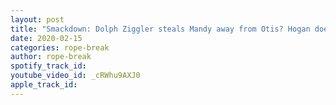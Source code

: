 ```yaml
---
layout: post
title: "Smackdown: Dolph Ziggler steals Mandy away from Otis? Hogan does not sell for the Fiend? 0214/20"
date: 2020-02-15
categories: rope-break
author: rope-break
spotify_track_id: 
youtube_video_id: _cRWhu9AXJ0
apple_track_id: 
---
```

